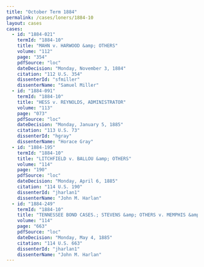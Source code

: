 ```yaml
---
title: "October Term 1884"
permalink: /cases/loners/1884-10
layout: cases
cases:
  - id: "1884-021"
    termId: "1884-10"
    title: "MAHN v. HARWOOD &amp; OTHERS"
    volume: "112"
    page: "354"
    pdfSource: "loc"
    dateDecision: "Monday, November 3, 1884"
    citation: "112 U.S. 354"
    dissenterId: "sfmiller"
    dissenterName: "Samuel Miller"
  - id: "1884-091"
    termId: "1884-10"
    title: "HESS v. REYNOLDS, ADMINISTRATOR"
    volume: "113"
    page: "073"
    pdfSource: "loc"
    dateDecision: "Monday, January 5, 1885"
    citation: "113 U.S. 73"
    dissenterId: "hgray"
    dissenterName: "Horace Gray"
  - id: "1884-195"
    termId: "1884-10"
    title: "LITCHFIELD v. BALLOU &amp; OTHERS"
    volume: "114"
    page: "190"
    pdfSource: "loc"
    dateDecision: "Monday, April 6, 1885"
    citation: "114 U.S. 190"
    dissenterId: "jharlan1"
    dissenterName: "John M. Harlan"
  - id: "1884-249"
    termId: "1884-10"
    title: "TENNESSEE BOND CASES.; STEVENS &amp; OTHERS v. MEMPHIS &amp; CHARLESTON RAILROAD COMPANY &amp; OTHERS"
    volume: "114"
    page: "663"
    pdfSource: "loc"
    dateDecision: "Monday, May 4, 1885"
    citation: "114 U.S. 663"
    dissenterId: "jharlan1"
    dissenterName: "John M. Harlan"
---
```

